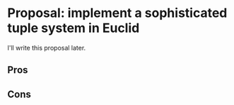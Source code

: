 # Proposal: implement a sophisticated tuple system in Euclid

I'll write this proposal later.

## Pros

## Cons
